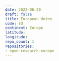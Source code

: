 ```yaml
---
date: 2022-06-20
draft: false
title: European Union
code: EU
continent: Europe
latitude:
longitude:
repo_count: 1
repositories:
- open-research-europe
---
```



